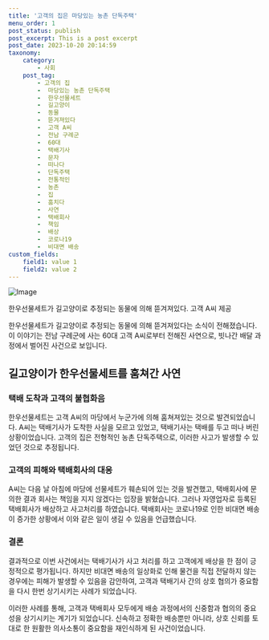 ```yaml
---
title: '고객의 집은 마당있는 농촌 단독주택'
menu_order: 1
post_status: publish
post_excerpt: This is a post excerpt
post_date: 2023-10-20 20:14:59
taxonomy:
    category:
        - 사회
    post_tag:
        - 고객의 집
        -  마당있는 농촌 단독주택
        -  한우선물세트
        -  길고양이
        -  동물
        -  뜯겨져있다
        -  고객 A씨
        -  전남 구례군
        -  60대
        -  택배기사
        -  문자
        -  떠나다
        -  단독주택
        -  전통적인
        -  농촌
        -  집
        -  훔치다
        -  사연
        -  택배회사
        -  책임
        -  배상
        -  코로나19
        -  비대면 배송
custom_fields:
    field1: value 1
    field2: value 2
---
```


![Image](https://imgnews.pstatic.net/image/022/2024/02/06/20240206504550_20240206101001796.jpg?type=w647)


한우선물세트가 길고양이로 추정되는 동물에 의해 뜯겨져있다. 고객 A씨 제공

한우선물세트가 길고양이로 추정되는 동물에 의해 뜯겨져있다는 소식이 전해졌습니다. 이 이야기는 전남 구례군에 사는 60대 고객 A씨로부터 전해진 사연으로, 빗나간 배달 과정에서 벌어진 사건으로 보입니다.

## 길고양이가 한우선물세트를 훔쳐간 사연

### 택배 도착과 고객의 불협화음

한우선물세트는 고객 A씨의 마당에서 누군가에 의해 훔쳐져있는 것으로 발견되었습니다. A씨는 택배기사가 도착한 사실을 모르고 있었고, 택배기사는 택배를 두고 떠나 버린 상황이었습니다. 고객의 집은 전형적인 농촌 단독주택으로, 이러한 사고가 발생할 수 있었던 것으로 추정됩니다.

### 고객의 피해와 택배회사의 대응

A씨는 다음 날 아침에 마당에 선물세트가 훼손되어 있는 것을 발견했고, 택배회사에 문의한 결과 회사는 책임을 지지 않겠다는 입장을 밝혔습니다. 그러나 자영업자로 등록된 택배회사가 배상하고 사고처리를 하였습니다. 택배회사는 코로나19로 인한 비대면 배송이 증가한 상황에서 이와 같은 일이 생길 수 있음을 언급했습니다.

### 결론

결과적으로 이번 사건에서는 택배기사가 사고 처리를 하고 고객에게 배상을 한 점이 긍정적으로 평가됩니다. 하지만 비대면 배송의 일상화로 인해 물건을 직접 전달하지 않는 경우에는 피해가 발생할 수 있음을 감안하여, 고객과 택배기사 간의 상호 협의가 중요함을 다시 한번 상기시키는 사례가 되었습니다.

이러한 사례를 통해, 고객과 택배회사 모두에게 배송 과정에서의 신중함과 협의의 중요성을 상기시키는 계기가 되었습니다. 신속하고 정확한 배송뿐만 아니라, 상호 신뢰를 토대로 한 원활한 의사소통이 중요함을 재인식하게 된 사건이었습니다.
